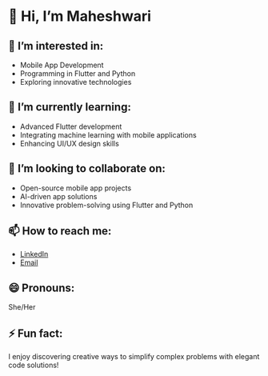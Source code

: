 # 👋 Hi, I’m Maheshwari 

## 👀 I’m interested in:
- Mobile App Development
- Programming in Flutter and Python
- Exploring innovative technologies

## 🌱 I’m currently learning:
- Advanced Flutter development
- Integrating machine learning with mobile applications
- Enhancing UI/UX design skills

## 💞️ I’m looking to collaborate on:
- Open-source mobile app projects
- AI-driven app solutions
- Innovative problem-solving using Flutter and Python

## 📫 How to reach me:
- [LinkedIn](www.linkedin.com/in/maheswari-medari-2a378723b/)  
- [Email](mailto:tmmaheswari24@gmail.com)

## 😄 Pronouns:
She/Her

## ⚡ Fun fact:
I enjoy discovering creative ways to simplify complex problems with elegant code solutions!
